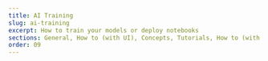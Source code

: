 ```yaml
---
title: AI Training
slug: ai-training
excerpt: How to train your models or deploy notebooks
sections: General, How to (with UI), Concepts, Tutorials, How to (with CLI)
order: 09
---
```

